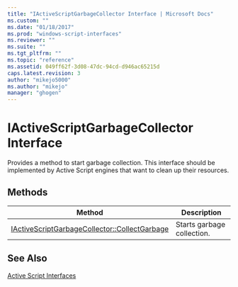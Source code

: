 ```yaml
---
title: "IActiveScriptGarbageCollector Interface | Microsoft Docs"
ms.custom: ""
ms.date: "01/18/2017"
ms.prod: "windows-script-interfaces"
ms.reviewer: ""
ms.suite: ""
ms.tgt_pltfrm: ""
ms.topic: "reference"
ms.assetid: 049ff62f-3d08-47dc-94cd-d946ac65215d
caps.latest.revision: 3
author: "mikejo5000"
ms.author: "mikejo"
manager: "ghogen"
---
```

# IActiveScriptGarbageCollector Interface
Provides a method to start garbage collection. This interface should be implemented by Active Script engines that want to clean up their resources.  
  
## Methods  
  
|Method|Description|  
|------------|-----------------|  
|[IActiveScriptGarbageCollector::CollectGarbage](../../winscript/reference/iactivescriptgarbagecollector-collectgarbage.md)|Starts garbage collection.|  
  
## See Also  
 [Active Script Interfaces](../../winscript/reference/active-script-interfaces.md)